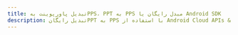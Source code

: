 ---title: تبدیل پاورپوینت بهPPS، PPT به PPS مبدل رایگان یا Android SDKdescription: تبدیل رایگانPPT به PPS با استفاده از Android Cloud APIs & SDK. همچنین اسناد Microsoft PowerPoint را در Cloud ایجاد، ویرایش و رندر کنید.---